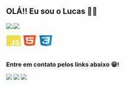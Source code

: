 ## OLÁ!! Eu sou o Lucas 👨‍💻
 <div>
   <a href="https://github.com/lucascarrari/github-readme-stats">
   <img height=180 align="center" src="https://github-readme-stats.vercel.app/api?username=lucascarrari&show_icons=true&theme=tokyonight" />
</a>
  <a href="https://github.com/lucascarrari">
     <img height=180 align="center" src="https://github-readme-stats.vercel.app/api/top-langs?username=lucascarrari&layout=compact&langs_count=8&card_width=320&theme=tokyonight" />
  </a>
    
<div style="display: inline_block"><br>
  <img align="center" alt="Js" height="30" width="40" src="https://raw.githubusercontent.com/devicons/devicon/master/icons/javascript/javascript-plain.svg">
  <img align="center" alt="HTML" height="30" width="40" src="https://raw.githubusercontent.com/devicons/devicon/master/icons/html5/html5-original.svg">
  <img align="center" alt="CSS" height="30" width="40" src="https://raw.githubusercontent.com/devicons/devicon/master/icons/css3/css3-original.svg">
</div>
 
<br>
 
### Entre em contato pelos links abaixo 😁!
 
<div> 
 <a href="https://instagram.com/lucascarrari" target="_blank"><img src="https://img.shields.io/badge/-Instagram-%23E4405F?style=for-the-badge&logo=instagram&logoColor=white" target="_blank"></a>
  <a href = "lucascarrari@gmail.com"><img src="https://img.shields.io/badge/-Gmail-%23333?style=for-the-badge&logo=gmail&logoColor=white" target="_blank"></a>
  <a href="https://www.linkedin.com/in/lucas-carrari" target="_blank"><img src="https://img.shields.io/badge/-LinkedIn-%230077B5?style=for-the-badge&logo=linkedin&logoColor=white" target="_blank"></a>
</div>
